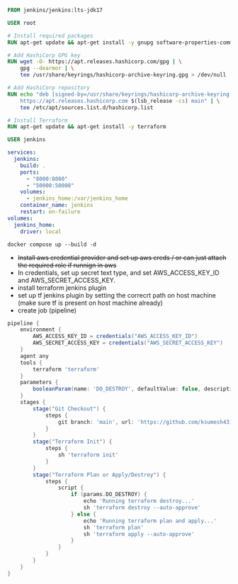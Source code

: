 ``` Dockerfile
FROM jenkins/jenkins:lts-jdk17

USER root

# Install required packages
RUN apt-get update && apt-get install -y gnupg software-properties-common wget

# Add HashiCorp GPG key
RUN wget -O- https://apt.releases.hashicorp.com/gpg | \
    gpg --dearmor | \
    tee /usr/share/keyrings/hashicorp-archive-keyring.gpg > /dev/null

# Add HashiCorp repository
RUN echo "deb [signed-by=/usr/share/keyrings/hashicorp-archive-keyring.gpg] \
    https://apt.releases.hashicorp.com $(lsb_release -cs) main" | \
    tee /etc/apt/sources.list.d/hashicorp.list

# Install Terraform
RUN apt-get update && apt-get install -y terraform

USER jenkins


```

``` yml
services:
  jenkins:
    build: .
    ports:
      - "8000:8080"
      - "50000:50000"
    volumes:
      - jenkins_home:/var/jenkins_home
    container_name: jenkins
    restart: on-failure
volumes:
  jenkins_home:
    driver: local

```

`docker compose up --build -d`

- ~~Install aws credential provider and set up aws creds / or can just attach the required role if runnign in aws~~
- In credentials, set up secret text type, and set AWS_ACCESS_KEY_ID and AWS_SECRET_ACCESS_KEY.
- install terraform jenkins plugin
- set up tf jenkins plugin by setting the correcrt path on host machine (make sure tf is present on host machine already)
- create job (pipeline)
``` groovy
pipeline {
    environment {
        AWS_ACCESS_KEY_ID = credentials("AWS_ACCESS_KEY_ID")
        AWS_SECRET_ACCESS_KEY = credentials("AWS_SECRET_ACCESS_KEY")
    }
    agent any
    tools {
        terraform 'terraform'
    }
    parameters {
        booleanParam(name: 'DO_DESTROY', defaultValue: false, description: 'Set to true to run terraform destroy instead of apply')
    }
    stages {
        stage("Git Checkout") {
            steps {
                git branch: 'main', url: 'https://github.com/ksumesh431/tf-jenkins-test'
            }
        }
        stage("Terraform Init") {
            steps {
                sh 'terraform init'
            }
        }
        stage("Terraform Plan or Apply/Destroy") {
            steps {
                script {
                    if (params.DO_DESTROY) {
                        echo 'Running terraform destroy...'
                        sh 'terraform destroy --auto-approve'
                    } else {
                        echo 'Running terraform plan and apply...'
                        sh 'terraform plan'
                        sh 'terraform apply --auto-approve'
                    }
                }
            }
        }
    }
}


```